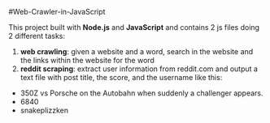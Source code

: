 ﻿#Web-Crawler-in-JavaScript
 
 This project built with <b>Node.js</b> and <b>JavaScript</b> and contains 2 js files doing 2 different tasks:
 1. <b>web crawling</b>: given a website and a word, search in the website and the links within the website for the word
 2. <b>reddit scraping</b>: extract user information from reddit.com and output a text file with post title, the score, and the username like this:

- 350Z vs Porsche on the Autobahn when suddenly a challenger appears.
- 6840
- snakeplizzken


